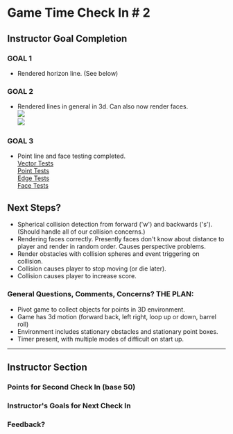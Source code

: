 # Game Time Check In # 2

## Instructor Goal Completion

### GOAL 1

  - Rendered horizon line. (See below)

### GOAL 2

  - Rendered lines in general in 3d.  Can also now render faces.    
  ![](http://recordit.co/mQZuCVcABg.gif)  
  ![](http://g.recordit.co/ZFAFAfMKRz.gif)

### GOAL 3  

  - Point line and face testing completed.    
  [Vector Tests](https://github.com/afg419/battlezone/blob/master/test/vector-test.js)  
  [Point Tests](https://github.com/afg419/battlezone/blob/master/test/point-test.js)  
  [Edge Tests](https://github.com/afg419/battlezone/blob/master/test/edge-test.js)  
  [Face Tests](https://github.com/afg419/battlezone/blob/master/test/face-test.js)  

## Next Steps?  

- Spherical collision detection from forward ('w') and backwards ('s'). (Should handle all of our collision concerns.)  
- Rendering faces correctly.  Presently faces don't know about distance to player and render in random order.  Causes perspective problems.  
- Render obstacles with collision spheres and event triggering on collision.  
- Collision causes player to stop moving (or die later).  
- Collision causes player to increase score.  

### General Questions, Comments, Concerns? THE PLAN:     

- Pivot game to collect objects for points in 3D environment.  
- Game has 3d motion (forward back, left right, loop up or down, barrel roll)  
- Environment includes stationary obstacles and stationary point boxes.  
- Timer present, with multiple modes of difficult on start up.  


-----

## Instructor Section

### Points for Second Check In (base 50)

### Instructor's Goals for Next Check In

### Feedback?
